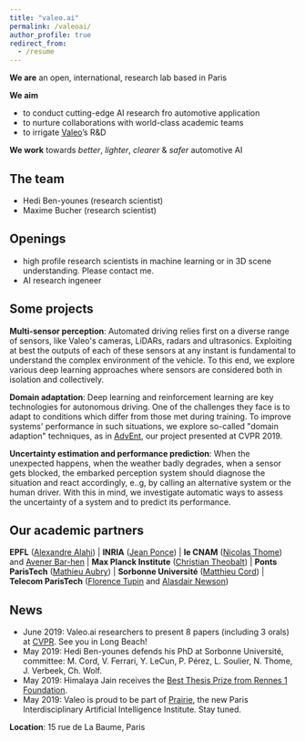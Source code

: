 ```yaml
---
title: "valeo.ai"
permalink: /valeoai/
author_profile: true
redirect_from:
  - /resume
---
```



**We are** an open, international, research lab based in Paris  

**We aim**
* to conduct cutting-edge AI research fro automotive application
* to nurture collaborations with world-class academic teams
* to irrigate [Valeo](http://valeo.com)’s R&D    

**We work** towards *better*, *lighter*, *clearer* & *safer* automotive AI 

## The team
* Hedi Ben-younes (research scientist) 
* Maxime Bucher (research scientist)

## Openings
* high profile research scientists in machine learning or in 3D scene understanding. Please contact me.
* AI research ingeneer


## Some projects

**Multi-sensor perception**: Automated driving relies first on a diverse range of sensors, like Valeo's cameras, LiDARs, radars and ultrasonics. Exploiting at best the outputs of each of these sensors at any instant is fundamental to understand the complex environment of the vehicle. To this end, we explore various deep learning approaches where sensors are considered both in isolation and collectively.

**Domain adaptation**: Deep learning and reinforcement learning are key technologies for autonomous driving. One of the challenges they face is to adapt to conditions which differ from those met during training. To improve systems' performance in such situations, we explore so-called "domain adaption" techniques, as in [AdvEnt](https://github.com/valeoai/ADVENT), our project presented at CVPR 2019.

**Uncertainty estimation and performance prediction**: When the unexpected happens, when the weather badly degrades, when a sensor gets blocked, the embarked perception system should diagnose the situation and react accordingly, e..g, by calling an alternative system or the human driver. With this in mind, we investigate automatic ways to assess the uncertainty of a system and to predict its performance.

## Our academic partners

**EPFL** ([Alexandre Alahi](https://people.epfl.ch/alexandre.alahi)) | 
**INRIA** ([Jean Ponce](https://www.di.ens.fr/~ponce/)) |
**le CNAM** ([Nicolas Thome](http://cedric.cnam.fr/~thomen/)) and [Avener Bar-hen](https://ab-h.github.io/index.html) | 
**Max Planck Institute** ([Christian Theobalt](https://people.mpi-inf.mpg.de/~theobalt/)) |
**Ponts ParisTech** ([Mathieu Aubry](http://imagine.enpc.fr/~aubrym/)) |
**Sorbonne Université** ([Matthieu Cord](http://www-poleia.lip6.fr/~cord/)) |
**Telecom ParisTech** ([Florence Tupin](https://perso.telecom-paristech.fr/tupin/) and [Alasdair Newson](https://sites.google.com/site/alasdairnewson/))

## News
* June 2019: Valeo.ai researchers to present 8 papers (including 3 orals) at [CVPR](http://cvpr2019.thecvf.com/). See you in Long Beach!
* May 2019: Hedi Ben-younes defends his PhD at Sorbonne Université, committee: M. Cord, V. Ferrari, Y. LeCun, P. Pérez, L. Soulier, N. Thome, J. Verbeek, Ch. Wolf.
* May 2019: Himalaya Jain receives the [Best Thesis Prize from Rennes 1 Foundation](https://www.irisa.fr/en/actus/congratulations-himalaya-jain-his-thesis-prize-rennes-1-foundation). 
* May 2019: Valeo is proud to be part of [Prairie](https://www.inria.fr/en/news/news-from-inria/launch-of-the-prairie-institute), the new Paris Interdisciplinary Artificial Intelligence Institute. Stay tuned.


**Location**: 15 rue de La Baume, Paris



 
